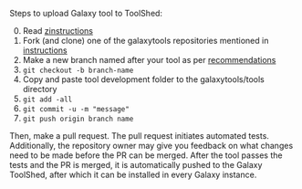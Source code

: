 Steps to upload Galaxy tool to ToolShed:

0. Read [zinstructions](https://github.com/bgruening/galaxytools)
1. Fork (and clone) one of the galaxytools repositories mentioned in [instructions](https://github.com/bgruening/galaxytools)
2. Make a new branch named after your tool as per [recommendations](https://github.com/bgruening/galaxytools/blob/6a2deb2f38472a2845123bd54e73b6bd115b3a0b/CONTRIBUTING.md)
3. `git checkout -b branch-name`
5. Copy and paste tool development folder to the galaxytools/tools directory
6. `git add -all`
7. `git commit -u -m "message"`
8. `git push origin branch name`

Then, make a pull request. The pull request initiates automated tests. Additionally, the repository owner may give you feedback on what changes need to be made before the PR can be merged. After the tool passes the tests and the PR is merged, it is automatically pushed to the Galaxy ToolShed, after which it can be installed in every Galaxy instance.
